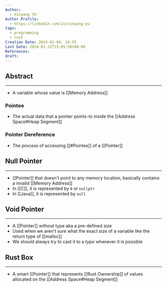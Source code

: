 ```yaml
---
Author:
  - Xinyang YU
Author Profile:
  - https://linkedin.com/in/xinyang-yu
tags:
  - programming
  - rust
Creation Date: 2024-01-04, 14:55
Last Date: 2024-01-22T15:05:50+08:00
References: 
draft: 
---
```

## Abstract
---
- A variable whose value is [[Memory Address]]

### Pointee
- The actual data that a pointer points-to inside the [[Address Space#Heap Segment]]

### Pointer Dereference
- The process of accessing [[#Pointee]] of a [[Pointer]]


## Null Pointer
---
- [[Pointer]] that doesn't point to any memory location, basically contains a invalid [[Memory Address]]
- In [[C]], it is represented by `0` or `nullptr`
- In [[Java]], it is represented by `null`

## Void Pointer
---
- A [[Pointer]] without type aka a pre-defined size
- Used when we aren't sure what the exact size of a variable like the return type of [[malloc]]
- We should always try to cast it to a *type* whenever it is possible

## Rust Box
---
- A smart [[Pointer]] that represents [[Rust Ownership]] of values allocated on the [[Address Space#Heap Segment]]